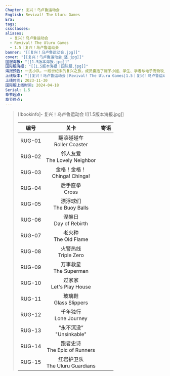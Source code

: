 ```yaml
---
Chapter: 复兴！乌卢鲁运动会
English: Revival! The Uluru Games
Era: 
tags: 
cssclasses: 
aliases:
  - 复兴！乌卢鲁运动会
  - Revival! The Uluru Games
  - 1.5｜复兴！乌卢鲁运动会
banner: "[[复兴！乌卢鲁运动会.jpg]]"
cover: "[[复兴！乌卢鲁运动会_竖.jpg]]"
国服海报: "[[1.5版本海报.jpg]]"
国际服海报: "[[1.5版本海报｜国际服.jpg]]"
海报预告: 一支小队，一段世纪末的复兴之旅，成员囊括了帽子小姐、学生、学者与电子宠物牧人。绵延的红土间，古老赛事的火光，正要重新燃起。
上线版本: "[[复兴！乌卢鲁运动会｜Revival! The Uluru Games|1.5｜复兴！乌卢鲁运动会]]"
上线时间: 2023-11-30
国际服上线时间: 2024-04-18
Serial: 1.5
章节起点: 
章节终点:
---
```

> [!bookinfo]- 复兴！乌卢鲁运动会
> ![[1.5版本海报.jpg]]
> 
> |  编号  |                关卡                | 寄语 |
> | :----: | :--------------------------------: | :--: |
> | RUG-01 |   翻滚碰碰车<br/>Roller Coaster    |      |
> | RUG-02 |  邻人友爱<br/>The Lovely Neighbor  |      |
> | RUG-03 |  金格！金格！<br/>Chinga! Chinga!  |      |
> | RUG-04 |         后手直拳<br/>Cross         |      |
> | RUG-05 |    漂浮球们<br/>The Buoy Balls     |      |
> | RUG-06 |     涅槃日<br/>Day of Rebirth      |      |
> | RUG-07 |      老火种<br/>The Old Flame      |      |
> | RUG-08 |      火警热线<br/>Triple Zero      |      |
> | RUG-09 |     万事救星<br/>The Superman      |      |
> | RUG-10 |    过家家<br/>Let's Play House     |      |
> | RUG-11 |     玻璃鞋<br/>Glass Slippers      |      |
> | RUG-12 |     千年独行<br/>Lone Journey      |      |
> | RUG-13 |    “永不沉没”<br/>"Unsinkable"     |      |
> | RUG-14 |  跑者史诗<br/>The Epic of Runners  |      |
> | RUG-15 | 红岩护卫队<br/>The Uluru Guardians |      |

